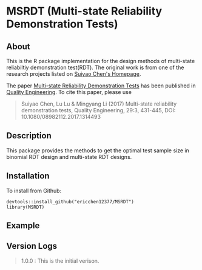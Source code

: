 # MSRDT (Multi-state Reliability Demonstration Tests)
## About
This is the R package implementation for the design methods of multi-state reliabiltiy demonstration test(RDT). The original work is from one of the research projects listed on [Suiyao Chen's Homepage](https://sites.google.com/mail.usf.edu/suiyaochen-professional/publication?authuser=0). 

The paper [Multi-state Reliability Demonstration Tests](https://www.researchgate.net/publication/315955046_Multi-State_Reliability_Demonstration_Tests) has been published in [Quality Engineering](https://www.tandfonline.com/eprint/6aSdzucbThJSnxZMZira/full). To cite this paper, please use 
> Suiyao Chen, Lu Lu & Mingyang Li (2017) Multi-state reliability demonstration tests, Quality Engineering, 29:3, 431-445, DOI: 10.1080/08982112.2017.1314493
## Description
This package provides the methods to get the optimal test sample size in binomial RDT design and multi-state RDT designs.
## Installation
To install from Github:
```
devtools::install_github("ericchen12377/MSRDT")
library(MSRDT)
```
## Example
## Version Logs
> 1.0.0 : This is the initial verison.
